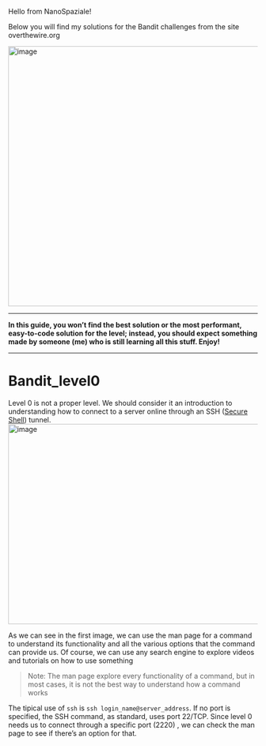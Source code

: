 Hello from NanoSpaziale!

Below you will find my solutions for the Bandit challenges from the site overthewire.org

<img width="1658" height="526" alt="image" src="https://github.com/user-attachments/assets/cb9b3d65-34af-4a68-8fc9-063f1d5221dd" />

***
**In this guide, you won’t find the best solution or the most performant, easy-to-code solution for the level; instead, you should expect something made by someone (me) who is still learning all this stuff. Enjoy!**
***
# Bandit_level0
Level 0 is not a proper level. We should consider it an introduction to understanding how to connect to a server online through an SSH ([Secure Shell](https://en.wikipedia.org/wiki/Secure_Shell)) tunnel.
<img width="1697" height="405" alt="image" src="https://github.com/user-attachments/assets/505b9ae9-08c4-4b35-b97e-20fc0ba04139" />

As we can see in the first image, we can use the man page for a command to understand its functionality and all the various options that the command can provide us.
Of course, we can use any search engine to explore videos and tutorials on how to use something 
>Note: The man page explore every functionality of a command, but in most cases, it is not the best way to understand how a command works

The tipical use of `ssh` is `ssh login_name@server_address`. If no port is specified, the SSH command, as standard, uses port 22/TCP.
Since level 0 needs us to connect through a specific port (2220) , we can check the man page to see if there’s an option for that.

